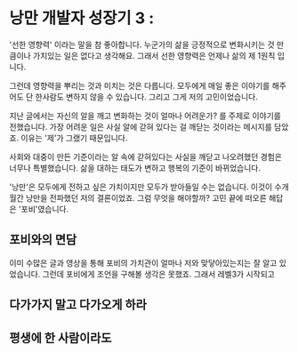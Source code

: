 # 낭만 개발자 성장기 3 : 

'선한 영향력' 이라는 말을 참 좋아합니다. 누군가의 삶을 긍정적으로 변화시키는 것 만큼이나 가치있는 일은 없다고 생각해요. 그래서 선한 영향력은 언제나 삶의 제 1원칙 입니다.   

그런데 영향력을 뿌리는 것과 미치는 것은 다릅니다. 모두에게 매일 좋은 이야기를 해주어도 단 한사람도 변하지 않을 수 있습니다. 그리고 그게 저의 고민이었습니다. 

지난 글에서는 자신의 알을 깨고 변화하는 것이 얼마나 어려운가? 를 주제로 이야기를 전했습니다. 가장 어려운 일은 사실 알에 갇혀 있다는 걸 깨닫는 것이라는 메시지를 담았죠. 이유는 '제'가 그랬기 때문입니다.

 사회와 대중이 만든 기준이라는 알 속에 갇혀있다는 사실을 깨닫고 나오려했던 경험은 너무나 특별했습니다. 삶을 대하는 태도가 변하고 행복의 기준이 바뀌었습니다. 



'낭만'은 모두에게 전하고 싶은 가치이지만 모두가 받아들일 수는 없습니다. 이것이 수개월간 낭만을 전파했던 저의 결론이었죠. 그럼 무엇을 해야할까? 고민 끝에 떠오른 해답은 '포비'였습니다. 

## 포비와의 면담 

이미 수많은 글과 영상을 통해 포비의 가치관이 얼마나 저와 맞닿아있는지는 잘 알고 있었습니다. 그런데 포비에게 조언을 구해볼 생각은 못했죠. 그래서 레벨3가 시작되고 

## 다가가지 말고 다가오게 하라

## 평생에 한 사람이라도